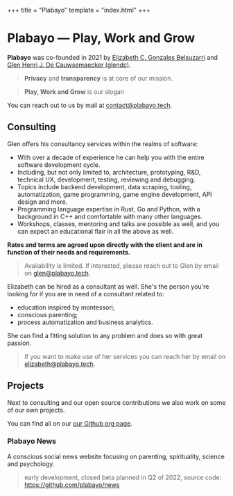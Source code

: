 +++
title = "Plabayo"
template = "index.html"
+++

# Plabayo — Play, Work and Grow

**Plabayo** was co-founded in 2021 by [Elizabeth C. Gonzales Belsuzarri](https://www.linkedin.com/in/elizabeth-gb/) and [Glen Henri J. De Cauwsemaecker (glendc)](https://glendc.com).

> **Privacy** and **transparency** is at core of our mission.

> **Play, Work and Grow** is our slogan

You can reach out to us by mail at [contact@plabayo.tech](mailto:contact@plabayo.tech).

## Consulting

Glen offers his consultancy services within the realms of software:

- With over a decade of experience he can help you with the entire software development cycle.
- Including, but not only limited to, architecture, prototyping, R&D, technical UX, development, testing, reviewing and debugging.
- Topics include backend development, data scraping, tooling, automatization, game programming, game engine development, API design and more.
- Programming language expertise in Rust, Go and Python, with a background in C++ and comfortable with many other languages.
- Workshops, classes, mentoring and talks are possible as well, and you can expect an educational flair in all the above as well.

**Rates and terms are agreed upon directly with the client and are in function of their needs and requirements.**

> Availability is limited. If interested, please reach out to Glen by email on [glen@plabayo.tech](mailto:glen@plabayo.tech).

Elizabeth can be hired as a consultant as well. She's the person you're looking for if you are in need of a consultant
related to:

- education inspired by montessori;
- conscious parenting;
- process automatization and business analytics.

She can find a fitting solution to any problem and does so with great passion.

> If you want to make use of her services you can reach
> her by email on [elizabeth@plabayo.tech](mailto:elizabeth@plabayo.tech).

## Projects

Next to consulting and our open source contributions we also work on some of our own projects.

You can find all on our [our Github org page](https://github.com/plabayo).

### Plabayo News

A conscious social news website focusing on parenting, spirituality, science and psychology. 

> early development, closed beta planned in Q2 of 2022, source code: <https://github.com/plabayo/news>